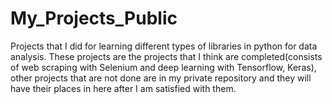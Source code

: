 # My_Projects_Public
Projects that I did for learning different types of libraries in python for data analysis.
These projects are the projects that I think are completed(consists of web scraping with Selenium and deep learning with Tensorflow, Keras), other projects that are not done are in my private repository and they will have their places in here after I am satisfied with them.
